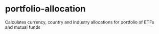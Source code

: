 # portfolio-allocation
Calculates currency, country and industry allocations for portfolio of ETFs and mutual funds
